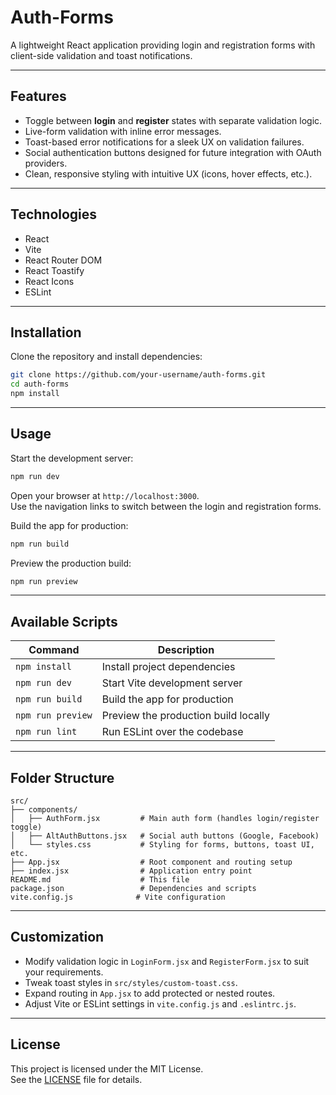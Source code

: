# Auth-Forms

A lightweight React application providing login and registration forms with client-side validation and toast notifications.

---

## Features

- Toggle between **login** and **register** states with separate validation logic.
- Live-form validation with inline error messages.
- Toast-based error notifications for a sleek UX on validation failures.
- Social authentication buttons designed for future integration with OAuth providers.
- Clean, responsive styling with intuitive UX (icons, hover effects, etc.).

---

## Technologies

- React
- Vite
- React Router DOM
- React Toastify
- React Icons
- ESLint

---

## Installation

Clone the repository and install dependencies:

```bash
git clone https://github.com/your-username/auth-forms.git
cd auth-forms
npm install
```

---

## Usage

Start the development server:

```bash
npm run dev
```

Open your browser at `http://localhost:3000`.  
Use the navigation links to switch between the login and registration forms.

Build the app for production:

```bash
npm run build
```

Preview the production build:

```bash
npm run preview
```

---

## Available Scripts

| Command           | Description                          |
| ----------------- | ------------------------------------ |
| `npm install`     | Install project dependencies         |
| `npm run dev`     | Start Vite development server        |
| `npm run build`   | Build the app for production         |
| `npm run preview` | Preview the production build locally |
| `npm run lint`    | Run ESLint over the codebase         |

---

## Folder Structure

```
src/
├── components/
│   ├── AuthForm.jsx         # Main auth form (handles login/register toggle)
│   ├── AltAuthButtons.jsx   # Social auth buttons (Google, Facebook)
│   └── styles.css           # Styling for forms, buttons, toast UI, etc.
├── App.jsx                  # Root component and routing setup
├── index.jsx                # Application entry point
README.md                    # This file
package.json                 # Dependencies and scripts
vite.config.js              # Vite configuration
```

---

## Customization

- Modify validation logic in `LoginForm.jsx` and `RegisterForm.jsx` to suit your requirements.
- Tweak toast styles in `src/styles/custom-toast.css`.
- Expand routing in `App.jsx` to add protected or nested routes.
- Adjust Vite or ESLint settings in `vite.config.js` and `.eslintrc.js`.

---

## License

This project is licensed under the MIT License.  
See the [LICENSE](LICENSE) file for details.
